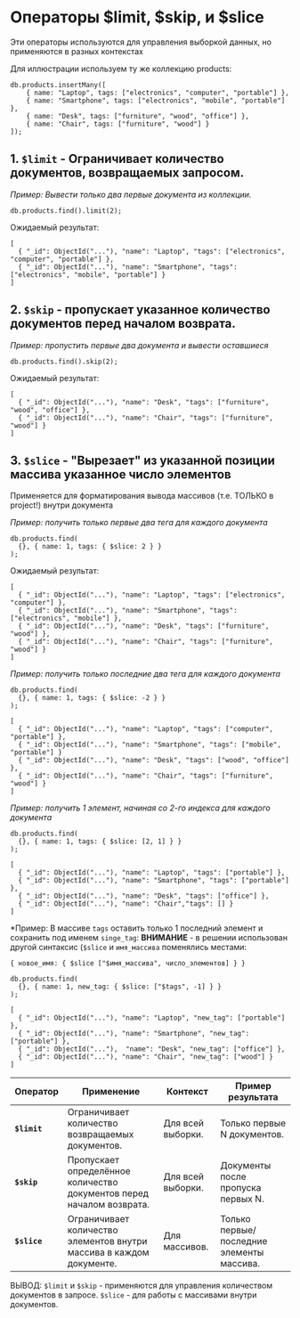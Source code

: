 # Операторы $limit, $skip, и $slice

Эти операторы используются для управления выборкой данных, но применяются в разных контекстах

Для иллюстрации используем ту же коллекцию products:

```
db.products.insertMany([
    { name: "Laptop", tags: ["electronics", "computer", "portable"] },
    { name: "Smartphone", tags: ["electronics", "mobile", "portable"] },
    { name: "Desk", tags: ["furniture", "wood", "office"] },
    { name: "Chair", tags: ["furniture", "wood"] }
]);
```

## 1. `$limit` - Ограничивает количество документов, возвращаемых запросом.

*Пример: Вывести только два первые документа из коллекции.*

```
db.products.find().limit(2);
```

Ожидаемый результат:

```
[
  { "_id": ObjectId("..."), "name": "Laptop", "tags": ["electronics", "computer", "portable"] },
  { "_id": ObjectId("..."), "name": "Smartphone", "tags": ["electronics", "mobile", "portable"] }
]
```

## 2. `$skip` - пропускает указанное количество документов перед началом возврата.


*Пример: пропустить первые два документа и вывести оставшиеся*
```
db.products.find().skip(2);
```
Ожидаемый результат:
```
[
  { "_id": ObjectId("..."), "name": "Desk", "tags": ["furniture", "wood", "office"] },
  { "_id": ObjectId("..."), "name": "Chair", "tags": ["furniture", "wood"] }
]
```


## 3. `$slice` - "Вырезает" из указанной позиции массива указанное число элементов

Применяется для форматирования вывода массивов (т.е. ТОЛЬКО в project!) внутри документа

*Пример: получить только первые два тега для каждого документа*
```
db.products.find(
  {}, { name: 1, tags: { $slice: 2 } }
);
```

Ожидаемый результат:
```
[
  { "_id": ObjectId("..."), "name": "Laptop", "tags": ["electronics", "computer"] },
  { "_id": ObjectId("..."), "name": "Smartphone", "tags": ["electronics", "mobile"] },
  { "_id": ObjectId("..."), "name": "Desk", "tags": ["furniture", "wood"] },
  { "_id": ObjectId("..."), "name": "Chair", "tags": ["furniture", "wood"] }
]
```

*Пример: получить только последние два тега для каждого документа*
```
db.products.find(
  {}, { name: 1, tags: { $slice: -2 } }
);
```

```
[
  { "_id": ObjectId("..."), "name": "Laptop", "tags": ["computer", "portable"] },
  { "_id": ObjectId("..."), "name": "Smartphone", "tags": ["mobile", "portable"] }
  { "_id": ObjectId("..."), "name": "Desk", "tags": ["wood", "office"] },
  { "_id": ObjectId("..."), "name": "Chair", "tags": ["furniture", "wood"] }
]
```
*Пример: получить 1 элемент, начиная со 2-го индекса для каждого документа*
```
db.products.find(
  {}, { name: 1, tags: { $slice: [2, 1] } }
);

[
  { "_id": ObjectId("..."), "name": "Laptop", "tags": ["portable"] },
  { "_id": ObjectId("..."), "name": "Smartphone", "tags": ["portable"] },
  { "_id": ObjectId("..."), "name": "Desk", "tags": ["office"] },
  { "_id": ObjectId("..."), "name": "Chair","tags": [] }
]
```

*Пример: В массиве `tags` оставить только 1 последний элемент и сохранить под именем `singe_tag`:
**ВНИМАНИЕ** - в решении использован другой синтаксис (`$slice` и `имя_массива` поменялись  местами:  

`{ новое_имя: { $slice ["$имя_массива", число_элементов] } }`

```
db.products.find(
  {}, { name: 1, new_tag: { $slice: ["$tags", -1] } }
);

[
  { "_id": ObjectId("..."), "name": "Laptop", "new_tag": ["portable"] },
  { "_id": ObjectId("..."), "name": "Smartphone", "new_tag": ["portable"] },
  { "_id": ObjectId("..."),  "name": "Desk", "new_tag": ["office"] },
  { "_id": ObjectId("..."), "name": "Chair", "new_tag": ["wood"] }
]
```  

| Оператор   | Применение                                                            | Контекст          | Пример результата                         |
|------------|------------------------------------------------------------------------|-------------------|-------------------------------------------|
| **`$limit`** | Ограничивает количество возвращаемых документов.                      | Для всей выборки. | Только первые N документов.              |
| **`$skip`**  | Пропускает определённое количество документов перед началом возврата. | Для всей выборки. | Документы после пропуска первых N.        |
| **`$slice`** | Ограничивает количество элементов внутри массива в каждом документе. | Для массивов.     | Только первые/последние элементы массива. |

ВЫВОД:
`$limit` и `$skip` - применяются для управления количеством документов в запросе.
`$slice` - для работы с массивами внутри документов.

